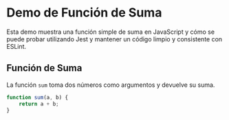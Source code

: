# Demo de Función de Suma

Esta demo muestra una función simple de suma en JavaScript y cómo se puede probar utilizando Jest y mantener un código limpio y consistente con ESLint.

## Función de Suma

La función `sum` toma dos números como argumentos y devuelve su suma.

```javascript
function sum(a, b) {
    return a + b;
}
